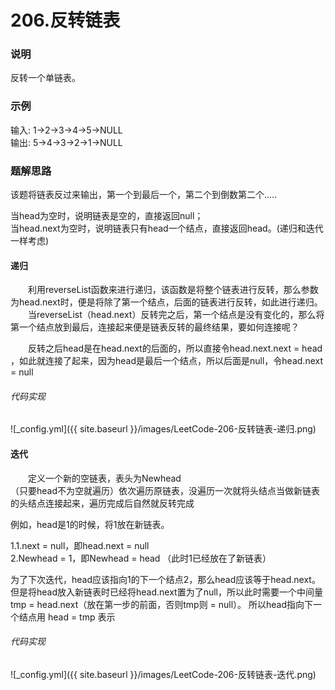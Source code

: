 # 206.反转链表


### 说明

反转一个单链表。  

### 示例

输入: 1->2->3->4->5->NULL  
输出: 5->4->3->2->1->NULL  


### 题解思路


该题将链表反过来输出，第一个到最后一个，第二个到倒数第二个.....  
   
当head为空时，说明链表是空的，直接返回null；  
当head.next为空时，说明链表只有head一个结点，直接返回head。(递归和迭代一样考虑)  


#### 递归

&emsp;&emsp;利用reverseList函数来进行递归，该函数是将整个链表进行反转，那么参数为head.next时，便是将除了第一个结点，后面的链表进行反转，如此进行递归。  
&emsp;&emsp;当reverseList（head.next）反转完之后，第一个结点是没有变化的，那么将第一个结点放到最后，连接起来便是链表反转的最终结果，要如何连接呢？  
  
&emsp;&emsp;反转之后head是在head.next的后面的，所以直接令head.next.next = head ，如此就连接了起来，因为head是最后一个结点，所以后面是null，令head.next = null

###### 代码实现
![_config.yml]({{ site.baseurl }}/images/LeetCode-206-反转链表-递归.png)


#### 迭代

&emsp;&emsp;定义一个新的空链表，表头为Newhead  
（只要head不为空就遍历）依次遍历原链表，没遍历一次就将头结点当做新链表的头结点连接起来，遍历完成后自然就反转完成  

例如，head是1的时候，将1放在新链表。  

1.1.next = null，即head.next = null  
2.Newhead = 1，即Newhead = head （此时1已经放在了新链表） 

   
为了下次迭代，head应该指向1的下一个结点2，那么head应该等于head.next。但是将head放入新链表时已经将head.next置为了null，所以此时需要一个中间量tmp = head.next（放在第一步的前面，否则tmp则 = null）。
所以head指向下一个结点用 head = tmp 表示


###### 代码实现

![_config.yml]({{ site.baseurl }}/images/LeetCode-206-反转链表-迭代.png)



